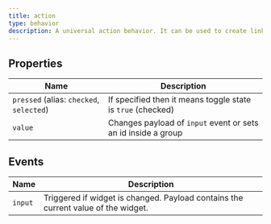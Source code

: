 ```yaml
---
title: action
type: behavior
description: A universal action behavior. It can be used to create links, buttons, toggle buttons, checkboxes, radio buttons, tabs and more.
---
```


## Properties

|Name|Description|
|----|----|
|`pressed` (alias: `checked`, `selected`)|If specified then it means toggle state is `true` (checked)|
|`value`|Changes payload of `input` event or sets an id inside a group|

## Events

|Name|Description|
|----|----|
|`input`|Triggered if widget is changed. Payload contains the current value of the widget.|
